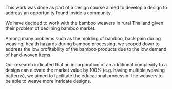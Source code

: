 This work was done as part of a design course aimed to develop a design to address an opportunity found inside a community. 

We have decided to work with the bamboo weavers in rural Thailand given their problem of declining bamboo market. 

Among many problems such as the molding of bamboo, back pain during weaving, health hazards during bamboo processing, we scoped down to address the low profitability of the bamboo products due to the low demand of hand-woven items. 

Our research indicated that an incorporation of an additional complexity to a design can elevate the market value by 100% (e.g. having multiple weaving patterns), we aimed to facilitate the educational process of the weavers to be able to weave more intricate designs. 



